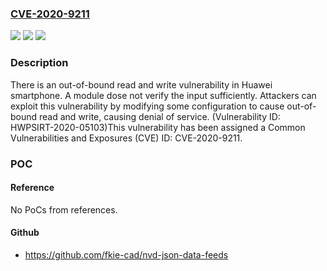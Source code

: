 ### [CVE-2020-9211](https://cve.mitre.org/cgi-bin/cvename.cgi?name=CVE-2020-9211)
![](https://img.shields.io/static/v1?label=Product&message=HUAWEI%20Mate%2030&color=blue)
![](https://img.shields.io/static/v1?label=Version&message=10.1.0.126(C00E125R5P3)%20&color=brightgreen)
![](https://img.shields.io/static/v1?label=Vulnerability&message=CWE-125%20Out-of-bounds%20Read&color=brightgreen)

### Description

There is an out-of-bound read and write vulnerability in Huawei smartphone. A module dose not verify the input sufficiently. Attackers can exploit this vulnerability by modifying some configuration to cause out-of-bound read and write, causing denial of service. (Vulnerability ID: HWPSIRT-2020-05103)This vulnerability has been assigned a Common Vulnerabilities and Exposures (CVE) ID: CVE-2020-9211.

### POC

#### Reference
No PoCs from references.

#### Github
- https://github.com/fkie-cad/nvd-json-data-feeds


